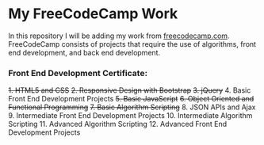 # My FreeCodeCamp Work

In this repository I will be adding my work from [freecodecamp.com](www.freecodecamp.com). FreeCodeCamp consists of projects that require the use of algorithms, front end development, and back end development. 

### Front End Development Certificate:
~~1. HTML5 and CSS~~
~~2. Responsive Design with Bootstrap~~
~~3. jQuery~~
4. Basic Front End Development Projects
~~5. Basic JavaScript~~
~~6. Object Oriented and Functional Programming~~
~~7. Basic Algorithm Scripting~~
8. JSON APIs and Ajax
9. Intermediate Front End Development Projects
10. Intermediate Algorithm Scripting
11. Advanced Algorithm Scripting
12. Advanced Front End Development Projects
